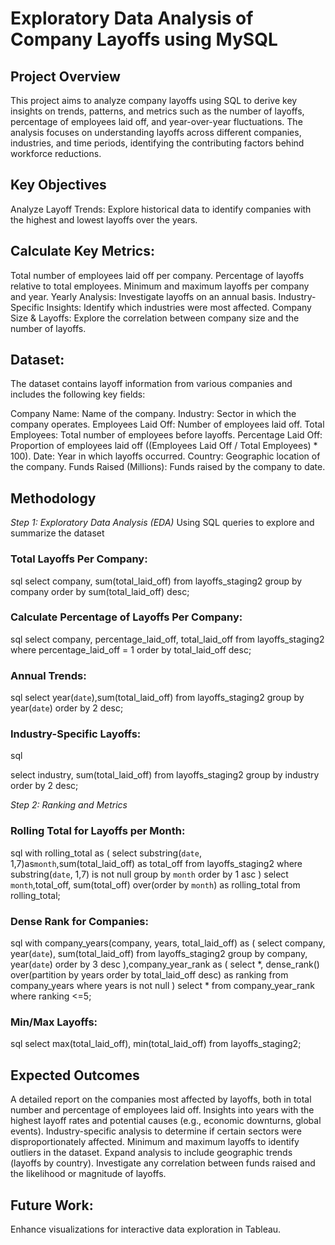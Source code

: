 # Exploratory Data Analysis of Company Layoffs using MySQL 

## Project Overview
This project aims to analyze company layoffs using SQL to derive key insights on trends, patterns, and metrics such as the number of layoffs, percentage of employees laid off, and year-over-year fluctuations. The analysis focuses on understanding layoffs across different companies, industries, and time periods, identifying the contributing factors behind workforce reductions.

## Key Objectives
Analyze Layoff Trends: Explore historical data to identify companies with the highest and lowest layoffs over the years.

## Calculate Key Metrics:
Total number of employees laid off per company.
Percentage of layoffs relative to total employees.
Minimum and maximum layoffs per company and year.
Yearly Analysis: Investigate layoffs on an annual basis.
Industry-Specific Insights: Identify which industries were most affected.
Company Size & Layoffs: Explore the correlation between company size and the number of layoffs.

## Dataset:
The dataset contains layoff information from various companies and includes the following key fields:

Company Name: Name of the company.
Industry: Sector in which the company operates.
Employees Laid Off: Number of employees laid off.
Total Employees: Total number of employees before layoffs.
Percentage Laid Off: Proportion of employees laid off ((Employees Laid Off / Total Employees) * 100).
Date: Year in which layoffs occurred.
Country: Geographic location of the company.
Funds Raised (Millions): Funds raised by the company to date.

## Methodology

*Step 1: Exploratory Data Analysis (EDA)*
Using SQL queries to explore and summarize the dataset

### Total Layoffs Per Company:
sql
select company, sum(total_laid_off)
from layoffs_staging2
group by company
order by sum(total_laid_off) desc;

### Calculate Percentage of Layoffs Per Company:
sql
select company, percentage_laid_off, total_laid_off
from layoffs_staging2
where percentage_laid_off = 1
order by total_laid_off desc;

### Annual Trends:
sql
select year(`date`),sum(total_laid_off)
from layoffs_staging2
group by year(`date`)
order by 2 desc;

### Industry-Specific Layoffs:
sql

select industry, sum(total_laid_off)
from layoffs_staging2
group by industry
order by 2 desc;

*Step 2: Ranking and Metrics*
### Rolling Total for Layoffs per Month:
sql
with rolling_total as
(
select substring(`date`, 1,7)as`month`,sum(total_laid_off) as total_off
from layoffs_staging2
where  substring(`date`, 1,7) is not null
group by `month`
order by 1 asc
)
select `month`,total_off, sum(total_off) over(order by `month`) as rolling_total
from rolling_total;

### Dense Rank for Companies:
sql
with company_years(company, years, total_laid_off) as
(
select company, year(`date`), sum(total_laid_off)
from layoffs_staging2
group by company, year(`date`)
order by 3 desc
),company_year_rank as 
(
select *, dense_rank() over(partition by years order by total_laid_off desc) as ranking
from company_years
where years is not null
)
select *
from company_year_rank
where ranking <=5;

### Min/Max Layoffs:
sql
select max(total_laid_off), min(total_laid_off)
from layoffs_staging2;

## Expected Outcomes
A detailed report on the companies most affected by layoffs, both in total number and percentage of employees laid off.
Insights into years with the highest layoff rates and potential causes (e.g., economic downturns, global events).
Industry-specific analysis to determine if certain sectors were disproportionately affected.
Minimum and maximum layoffs to identify outliers in the dataset.
Expand analysis to include geographic trends (layoffs by country).
Investigate any correlation between funds raised and the likelihood or magnitude of layoffs.

## Future Work:
Enhance visualizations for interactive data exploration in Tableau.

